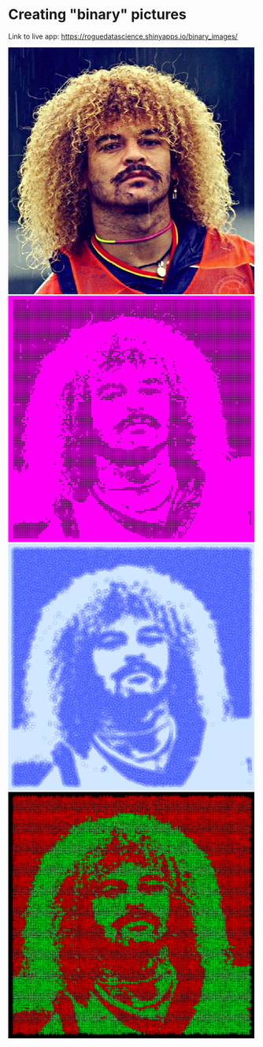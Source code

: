 # Creating "binary" pictures

Link to live app: https://roguedatascience.shinyapps.io/binary_images/

<img src="pibe_example/pibe_original.jpg" width="500" class="center"/>
<img src="pibe_example/pibe1.png" width="500" class="center"/>
<img src="pibe_example/pibe2.png" width="500" class="center"/>
<img src="pibe_example/pibe3.png" width="500" class="center"/>
